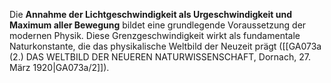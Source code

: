 
Die **Annahme der Lichtgeschwindigkeit als Urgeschwindigkeit und Maximum aller Bewegung** bildet eine grundlegende Voraussetzung der modernen Physik. Diese Grenzgeschwindigkeit wirkt als fundamentale Naturkonstante, die das physikalische Weltbild der Neuzeit prägt ([[GA073a (2.) DAS WELTBILD DER NEUEREN NATURWISSENSCHAFT, Dornach, 27. März 1920|GA073a/2]]).
